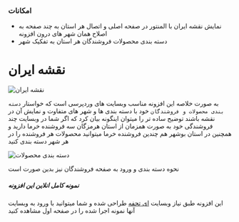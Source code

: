 ### امکانات

- نمایش نقشه ایران با المنتور در صفحه اصلی و اتصال هر استان به چند صفحه به اصلاح همان شهر های درون افزونه
- دسته بندی محصولات فروشندگان هر استان به تفکیک شهر
# نقشه ایران
![نقشه ایران](https://mhmmdq.github.io/iran-map-view.gif "نقشه ایران")

به صورت خلاصه این افزونه مناسب وبسایت های وردپرسی است که خواستار `دسته بندی محصولات و فروشندگان` خود با دسته بندی ها و شهر های متفاوت و نمایش آن در نقشه باشند توضیح ساده تر را میتوان اینگونه بیان کرد که اگر شما در وبسایت چند فروشندگی خود به صورت همزمان از استان هرمزگان سه فروشنده خرما دارید و همچنین در استان بوشهر هم چندین فروشنده خرما میتوانید محصولات هر فروشنده را در هر شهر دسته بندی کنید


![دسته بندی محصولات](https://mhmmdq.github.io/iran-map-content.gif "دسته بندی محصولات")

نحوه دسته بندی و ورود به صفحه فروشندگان نیز بدین صورت است


##### نمونه کامل انلاین این افزونه 
این افزونه طبق نیاز وبسایت [ای تحفه](https://etohfeh.com "ای تحفه") طراحی شده و شما میتوانید با ورود به وبسایت آنها نمونه اجرا شده را در صفحه اول مشاهده کنید


